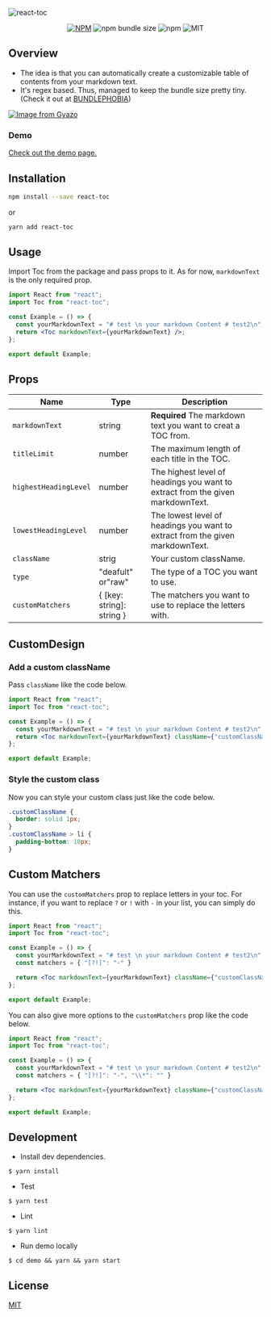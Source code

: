 
![react-toc](https://user-images.githubusercontent.com/32632542/172038318-d2ff8b26-27f0-4694-9b55-17cfccb9fc7e.png)

<div align='center'>

[![NPM](https://img.shields.io/npm/v/react-toc.svg)](https://www.npmjs.com/package/react-toc)
![npm bundle size](https://img.shields.io/bundlephobia/minzip/react-toc?color=%2355C503)
![npm](https://img.shields.io/npm/dw/react-toc?color=%23C43737)
![MIT](https://img.shields.io/github/license/K-Sato1995/react-toc?color=%23F6F623)
</div>

## Overview

- The idea is that you can automatically create a customizable table of contents from your markdown text.
- It's regex based. Thus, managed to keep the bundle size pretty tiny.(Check it out at [BUNDLEPHOBIA](https://bundlephobia.com/package/react-toc))


[![Image from Gyazo](https://i.gyazo.com/3e63575305ea5c12e1d52b73a96cdfaa.gif)](https://gyazo.com/3e63575305ea5c12e1d52b73a96cdfaa)

### Demo

[Check out the demo page.](https://react-toc-k-sato1995.vercel.app/)

## Installation

```bash
npm install --save react-toc
```

or

```bash
yarn add react-toc
```

## Usage

Import Toc from the package and pass props to it. As for now, `markdownText` is the only required prop.

```jsx
import React from "react";
import Toc from "react-toc";

const Example = () => {
  const yourMarkdownText = "# test \n your markdown Content # test2\n";
  return <Toc markdownText={yourMarkdownText} />;
};

export default Example;
```

## Props

| Name                 | Type              | Description                                                                   |
| -------------------- | ----------------- | ----------------------------------------------------------------------------- |
| `markdownText`       | string            | **Required** The markdown text you want to creat a TOC from.                  |
| `titleLimit`         | number            | The maximum length of each title in the TOC.                                  |
| `highestHeadingLevel` | number            | The highest level of headings you want to extract from the given markdownText. |
| `lowestHeadingLevel` | number            | The lowest level of headings you want to extract from the given markdownText. |
| `className`          | strig             | Your custom className.                                                        |
| `type`               | "deafult" or"raw" | The type of a TOC you want to use.                                            |
| `customMatchers`     | { [key: string]: string } | The matchers you want to use to replace the letters with.             |

## CustomDesign

### Add a custom className

Pass `className` like the code below.

```jsx
import React from "react";
import Toc from "react-toc";

const Example = () => {
  const yourMarkdownText = "# test \n your markdown Content # test2\n";
  return <Toc markdownText={yourMarkdownText} className={"customClassName"} />;
};

export default Example;
```

### Style the custom class

Now you can style your custom class just like the code below.

```css
.customClassName {
  border: solid 1px;
}
.customClassName > li {
  padding-bottom: 10px;
}
```


## Custom Matchers

You can use the `customMatchers` prop to replace letters in your toc.
For instance, if you want to replace `?` or `!` with `-` in your list, you can simply do this.

```jsx
import React from "react";
import Toc from "react-toc";

const Example = () => {
  const yourMarkdownText = "# test \n your markdown Content # test2\n";
  const matchers = { "[?!]": "-" }

  return <Toc markdownText={yourMarkdownText} className={"customClassName"} customMatchers={matchers}/>;
};

export default Example;
```

You can also give more options to the `customMatchers` prop like the code below.

```jsx
import React from "react";
import Toc from "react-toc";

const Example = () => {
  const yourMarkdownText = "# test \n your markdown Content # test2\n";
  const matchers = { "[?!]": "-", "\\*": "" }

  return <Toc markdownText={yourMarkdownText} className={"customClassName"} customMatchers={matchers}/>;
};

export default Example;
```


## Development

- Install dev dependencies.

```
$ yarn install
```

- Test

```
$ yarn test
```

- Lint

```
$ yarn lint
```

- Run demo locally

```
$ cd demo && yarn && yarn start
```

## License

[MIT](https://github.com/K-Sato1995/react-toc/blob/master/LICENSE)
